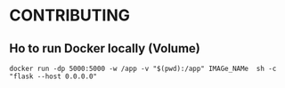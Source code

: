 # CONTRIBUTING
 
## Ho to run Docker locally (Volume)

````
docker run -dp 5000:5000 -w /app -v "$(pwd):/app" IMAGe_NAMe  sh -c "flask --host 0.0.0.0"
`````